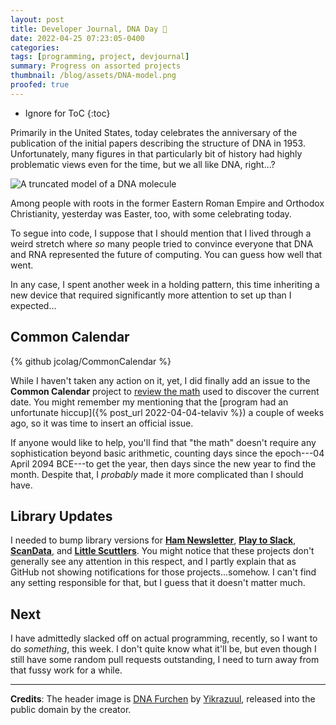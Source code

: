 ```yaml
---
layout: post
title: Developer Journal, DNA Day 🧬
date: 2022-04-25 07:23:05-0400
categories:
tags: [programming, project, devjournal]
summary: Progress on assorted projects
thumbnail: /blog/assets/DNA-model.png
proofed: true
---
```


* Ignore for ToC
{:toc}

Primarily in the United States, today celebrates the anniversary of the publication of the initial papers describing the structure of DNA in 1953.  Unfortunately, many figures in that particularly bit of history had highly problematic views even for the time, but we all like DNA, right...?

![A truncated model of a DNA molecule](/blog/assets/DNA-model.png "🧬")

Among people with roots in the former Eastern Roman Empire and Orthodox Christianity, yesterday was Easter, too, with some celebrating today.

To segue into code, I suppose that I should mention that I lived through a weird stretch where *so* many people tried to convince everyone that DNA and RNA represented the future of computing.  You can guess how well that went.

In any case, I spent another week in a holding pattern, this time inheriting a new device that required significantly more attention to set up than I expected...

## Common Calendar

{% github jcolag/CommonCalendar %}

While I haven't taken any action on it, yet, I did finally add an issue to the **Common Calendar** project to [review the math](https://github.com/jcolag/CommonCalendar/issues/2) used to discover the current date.  You might remember my mentioning that the [program had an unfortunate hiccup]({% post_url 2022-04-04-telaviv %}) a couple of weeks ago, so it was time to insert an official issue.

If anyone would like to help, you'll find that "the math" doesn't require any sophistication beyond basic arithmetic, counting days since the epoch---04 April 2094 BCE---to get the year, then days since the new year to find the month.  Despite that, I *probably* made it more complicated than I should have.

## Library Updates

I needed to bump library versions for [**Ham Newsletter**](https://github.com/jcolag/ham-newsletter), [**Play to Slack**](https://github.com/jcolag/PlayToSlack), [**ScanData**](https://github.com/jcolag/ScanData), and [**Little Scuttlers**](https://github.com/jcolag/LittleScuttlers).  You might notice that these projects don't generally see any attention in this respect, and I partly explain that as GitHub not showing notifications for those projects...somehow.  I can't find any setting responsible for that, but I guess that it doesn't matter much.

## Next

I have admittedly slacked off on actual programming, recently, so I want to do *something*, this week.  I don't quite know what it'll be, but even though I still have some random pull requests outstanding, I need to turn away from that fussy work for a while.

* * *

**Credits**:  The header image is [DNA Furchen](https://commons.wikimedia.org/wiki/File:DNA_Furchen.png) by [Yikrazuul](https://commons.wikimedia.org/wiki/User:Yikrazuul), released into the public domain by the creator.
